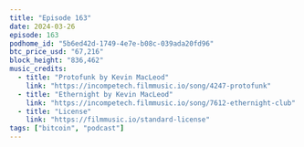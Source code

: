 ```yaml
---
title: "Episode 163"
date: 2024-03-26
episode: 163
podhome_id: "5b6ed42d-1749-4e7e-b08c-039ada20fd96"
btc_price_usd: "67,216"
block_height: "836,462"
music_credits:
  - title: "Protofunk by Kevin MacLeod"
    link: "https://incompetech.filmmusic.io/song/4247-protofunk"
  - title: "Ethernight by Kevin MacLeod"
    link: "https://incompetech.filmmusic.io/song/7612-ethernight-club"
  - title: "License"
    link: "https://filmmusic.io/standard-license"
tags: ["bitcoin", "podcast"]
---
```

